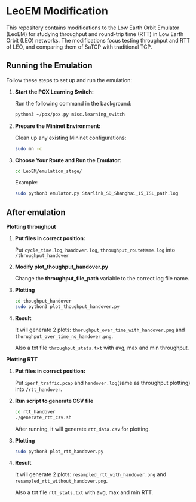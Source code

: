 # LeoEM Modification

This repository contains modifications to the Low Earth Orbit Emulator (LeoEM) for studying throughput and round-trip time (RTT) in Low Earth Orbit (LEO) networks. The modifications focus testing throughput and RTT of LEO, and comparing them of SaTCP with traditional TCP.

## Running the Emulation

Follow these steps to set up and run the emulation:

1. **Start the POX Learning Switch:**

   Run the following command in the background:
   ```bash
   python3 ~/pox/pox.py misc.learning_switch
   ```

2. **Prepare the Mininet Environment:**

    Clean up any existing Mininet configurations:
    ```bash
    sudo mn -c
    ```

3. **Choose Your Route and Run the Emulator:**

    ```bash
    cd LeoEM/emulation_stage/
    ```

    Example:
    ```bash
    sudo python3 emulator.py Starlink_SD_Shanghai_15_ISL_path.log
    ```

## After emulation

**Plotting throughput**

1. **Put files in correct position:**

    Put `cycle_time.log`, `handover.log`, `throughput_routeName.log` into `/throughput_handover`

2. **Modify plot_thoughput_handover.py**

    Change the **throughput_file_path** variable to the correct log file name.

3. **Plotting**

    ```bash
    cd thoughput_handover
    sudo python3 plot_thoughput_handover.py
    ```

4. **Result**

    It will generate 2 plots: `thorughput_over_time_with_handover.png` and `thorughput_over_time_no_handover.png`.
    
    Also a txt file `throughput_stats.txt` with avg, max and min throughput.

**Plotting RTT**

1. **Put files in correct position:**

    Put `iperf_traffic.pcap` and `handover.log`(same as throughput plotting) into `/rtt_handover`.

2. **Run script to generate CSV file**

    ```bash
    cd rtt_handover
    ./generate_rtt_csv.sh
    ```
    After running, it will generate `rtt_data.csv` for plotting.

3. **Plotting**

    ```bash
    sudo python3 plot_rtt_handover.py
    ```

4. **Result**

    It will generate 2 plots: `resampled_rtt_with_handover.png` and `resampled_rtt_without_handover.png`.
    
    Also a txt file `rtt_stats.txt` with avg, max and min RTT.